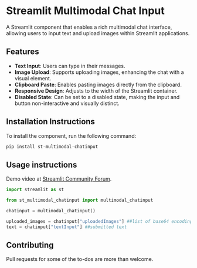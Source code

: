 
# Streamlit Multimodal Chat Input

A Streamlit component that enables a rich multimodal chat interface, allowing users to input text and upload images within Streamlit applications.

## Features

- **Text Input**: Users can type in their messages.
- **Image Upload**: Supports uploading images, enhancing the chat with a visual element.
- **Clipboard Paste**: Enables pasting images directly from the clipboard.
- **Responsive Design**: Adjusts to the width of the Streamlit container.
- **Disabled State**: Can be set to a disabled state, making the input and button non-interactive and visually distinct.

## Installation Instructions

To install the component, run the following command:

```sh
pip install st-multimodal-chatinput
```

## Usage instructions

Demo video at [Streamlit Community Forum](https://discuss.streamlit.io/t/new-component-st-multimodal-chatinput-lets-you-accept-files-through-a-chat-like-interface/54935).

```python
import streamlit as st

from st_multimodal_chatinput import multimodal_chatinput

chatinput = multimodal_chatinput()

uploaded_images = chatinput["uploadedImages"] ##list of base64 encodings of uploaded images
text = chatinput["textInput"] ##submitted text
```

## Contributing

Pull requests for some of the to-dos are more than welcome. 
